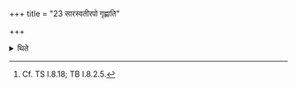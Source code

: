 +++
title = "23 सारस्वतीरपो गृह्णाति"

+++

<details><summary>थिते</summary>

23. (The Adhvaryu) scoops the Sarasvatī-water.[^1]  

[^1]: Cf. TS I.8.18; TB I.8.2.5.  
</details>
